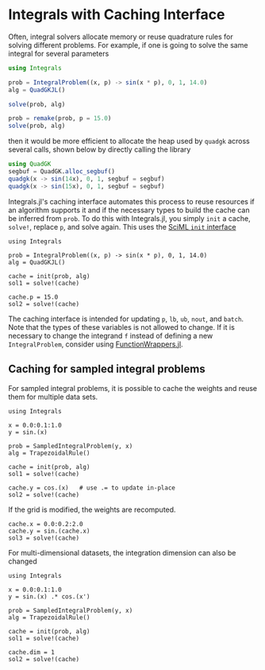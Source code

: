 # Integrals with Caching Interface

Often, integral solvers allocate memory or reuse quadrature rules for solving different
problems. For example, if one is going to solve the same integral for several parameters

```julia
using Integrals

prob = IntegralProblem((x, p) -> sin(x * p), 0, 1, 14.0)
alg = QuadGKJL()

solve(prob, alg)

prob = remake(prob, p = 15.0)
solve(prob, alg)
```

then it would be more efficient to allocate the heap used by `quadgk` across several calls,
shown below by directly calling the library

```julia
using QuadGK
segbuf = QuadGK.alloc_segbuf()
quadgk(x -> sin(14x), 0, 1, segbuf = segbuf)
quadgk(x -> sin(15x), 0, 1, segbuf = segbuf)
```

Integrals.jl's caching interface automates this process to reuse resources if an algorithm
supports it and if the necessary types to build the cache can be inferred from `prob`. To do
this with Integrals.jl, you simply `init` a cache, `solve!`, replace `p`, and solve again.
This uses the [SciML `init` interface](https://docs.sciml.ai/SciMLBase/stable/interfaces/Init_Solve/#init-and-the-Iterator-Interface)

```@example cache1
using Integrals

prob = IntegralProblem((x, p) -> sin(x * p), 0, 1, 14.0)
alg = QuadGKJL()

cache = init(prob, alg)
sol1 = solve!(cache)
```

```@example cache1
cache.p = 15.0
sol2 = solve!(cache)
```

The caching interface is intended for updating `p`, `lb`, `ub`, `nout`, and `batch`.
Note that the types of these variables is not allowed to change.
If it is necessary to change the integrand `f` instead of defining a new
`IntegralProblem`, consider using
[FunctionWrappers.jl](https://github.com/yuyichao/FunctionWrappers.jl).

## Caching for sampled integral problems

For sampled integral problems, it is possible to cache the weights and reuse
them for multiple data sets.
```@example cache2
using Integrals

x = 0.0:0.1:1.0
y = sin.(x)

prob = SampledIntegralProblem(y, x)
alg = TrapezoidalRule()

cache = init(prob, alg)
sol1 = solve!(cache)
```

```@example cache2
cache.y = cos.(x)   # use .= to update in-place
sol2 = solve!(cache)
```
If the grid is modified, the weights are recomputed.
```@example cache2
cache.x = 0.0:0.2:2.0
cache.y = sin.(cache.x)
sol3 = solve!(cache)
```

For multi-dimensional datasets, the integration dimension can also be changed
```@example cache3
using Integrals

x = 0.0:0.1:1.0
y = sin.(x) .* cos.(x')

prob = SampledIntegralProblem(y, x)
alg = TrapezoidalRule()

cache = init(prob, alg)
sol1 = solve!(cache)
```

```@example cache3
cache.dim = 1
sol2 = solve!(cache)
```